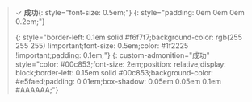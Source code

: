 > ✓ **成功**{: style="font-size: 0.5em;"}
> {: style="padding: 0em 0em 0em 0.2em;"}
>
>>
> {:  style="border-left: 0.1em solid #f6f7f7;background-color: rgb(255 255 255) !important;font-size: 0.5em;color: #1f2225 !important;padding: 0.1em;"}
{: custom-admonition="成功" style="color: #00c853;font-size: 2em;position: relative;display: block;border-left: 0.15em solid #00c853;background-color: #e5faed;padding: 0.01em;box-shadow: 0.05em 0.05em 0.1em #AAAAAA;"}
